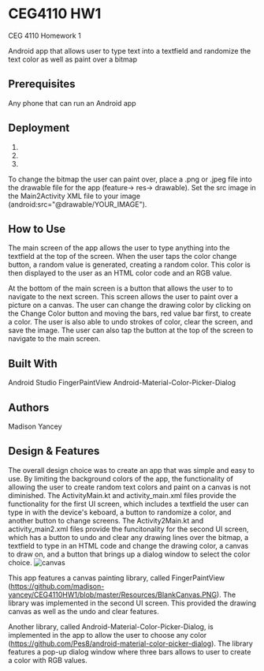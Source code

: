 # CEG4110 HW1
CEG 4110 Homework 1

Android app that allows user to type text into a textfield and randomize the text color as well as paint over a bitmap

## Prerequisites
Any phone that can run an Android app

## Deployment
1. 
2.
3.

To change the bitmap the user can paint over, place a .png or .jpeg file into the drawable file for the app (feature-> res-> drawable). Set the src image in the Main2Activity XML file to your image (android:src="@drawable/YOUR_IMAGE"). 

## How to Use
The main screen of the app allows the user to type anything into the textfield at the top of the screen. When the user taps the color change button, a random value is generated, creating a random color. This color is then displayed to the user as an HTML color code and an RGB value.

At the bottom of the main screen is a button that allows the user to to navigate to the next screen. This screen allows the user to paint over a picture on a canvas. The user can change the drawing color by clicking on the Change Color button and moving the bars, red value bar first, to create a color. The user is also able to undo strokes of color, clear the screen, and save the image. The user can also tap the button at the top of the screen to navigate to the main screen.

## Built With
Android Studio
FingerPaintView
Android-Material-Color-Picker-Dialog

## Authors
Madison Yancey

## Design & Features
The overall design choice was to create an app that was simple and easy to use. By limiting the background colors of the app, the functionality of allowing the user to create random text colors and paint on a canvas is not diminished. The ActivityMain.kt and activity_main.xml files provide the functionality for the first UI screen, which includes a textfield the user can type in with the device's keboard, a button to randomize a color, and another button to change screens. The Activity2Main.kt and activity_main2.xml files provide the funcitonality for the second UI screen, which has a button to undo and clear any drawing lines over the bitmap, a textfield to type in an HTML code and change the drawing color, a canvas to draw on, and a button that brings up a dialog window to select the color choice.
![canvas](https://github.com/altercation/solarized/raw/master/img/solarized-165.png)

This app features a canvas painting library, called FingerPaintView (https://github.com/madison-yancey/CEG4110HW1/blob/master/Resources/BlankCanvas.PNG). The library was implemented in the second UI screen. This provided the drawing canvas as well as the undo and clear features. 

Another library, called Android-Material-Color-Picker-Dialog, is implemented in the app to allow the user to choose any color (https://github.com/Pes8/android-material-color-picker-dialog). The library features a pop-up dialog window where three bars allows to user to create a color with RGB values.
